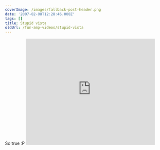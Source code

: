 ```yaml
---
coverImage: /images/fallback-post-header.png
date: '2007-02-08T12:28:46.000Z'
tags: []
title: Stupid vista
oldUrl: /fun-amp-videos/stupid-vista
---
```


So true :P
<embed width="425" height="350" wmode="transparent" type="application/x-shockwave-flash" src="https://www.youtube.com/v/p79F-qdCCDU"></embed>
